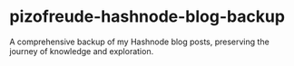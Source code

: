 # pizofreude-hashnode-blog-backup
A comprehensive backup of my Hashnode blog posts, preserving the journey of knowledge and exploration.

